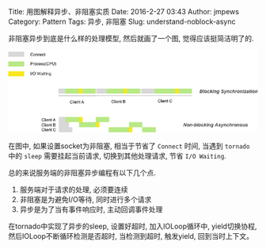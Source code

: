 Title: 用图解释异步、非阻塞实质
Date: 2016-2-27 03:43
Author: jmpews
Category: Pattern
Tags: 异步, 非阻塞
Slug: understand-noblock-async

非阻塞异步到底是什么样的处理模型, 然后就画了一个图, 觉得应该挺简洁明了的.

![](assets/understand-noblock-async-3b5f7.png)

在图中, 如果设置socket为非阻塞, 相当于节省了 `Connect` 时间, 当遇到 `tornado` 中的 `sleep` 需要挂起当前请求, 切换到其他处理请求, 节省 `I/O Waiting`.

总的来说服务端的非阻塞异步编程有以下几个点.

1. 服务端对于请求的处理, 必须要连续
2. 非阻塞是为避免I/O等待, 同时进行多个请求
3. 异步是为了当有事件响应时, 主动回调事件处理

在tornado中实现了异步的sleep, 设置好超时, 加入IOLoop循环中, yield切换协程, 然后IOLoop不断循环检测是否超时, 当检测到超时, 触发yield, 回到当时上下文。
